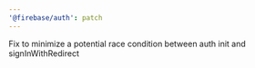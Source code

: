 ```yaml
---
'@firebase/auth': patch
---
```


Fix to minimize a potential race condition between auth init and signInWithRedirect
